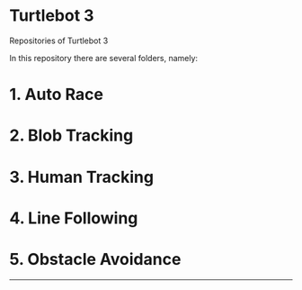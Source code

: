 # Turtlebot 3
Repositories of Turtlebot 3

In this repository there are several folders, namely:

# 1. Auto Race
# 2. Blob Tracking
# 3. Human Tracking
# 4. Line Following
# 5. Obstacle Avoidance

---

